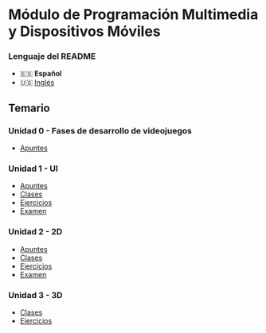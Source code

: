 # Módulo de Programación Multimedia y Dispositivos Móviles

### Lenguaje del README
- 🇪🇸 **Español**
- 🇺🇸 [Inglés](./README-en.md)

## Temario
### Unidad 0 - Fases de desarrollo de videojuegos
- [Apuntes](./Unidad0-Fases%20de%20desarrollo%20de%20videojuegos/Apuntes/)
### Unidad 1 - UI
- [Apuntes](./Unidad1-UI/Apuntes/)
- [Clases](./Unidad1-UI/Clases/)
- [Ejercicios](./Unidad1-UI/Ejercicios/)
- [Examen](./Unidad1-UI/Examen/)
### Unidad 2 - 2D
- [Apuntes](./Unidad2-2D/Apuntes/)
- [Clases](./Unidad2-2D/Clases/)
- [Ejercicios](./Unidad2-2D/Ejercicios/)
- [Examen](./Unidad2-2D/Examen/)
### Unidad 3 - 3D
- [Clases](./Unidad3-3D/Clases/)
- [Ejercicios](./Unidad3-3D/Ejercicio/)
